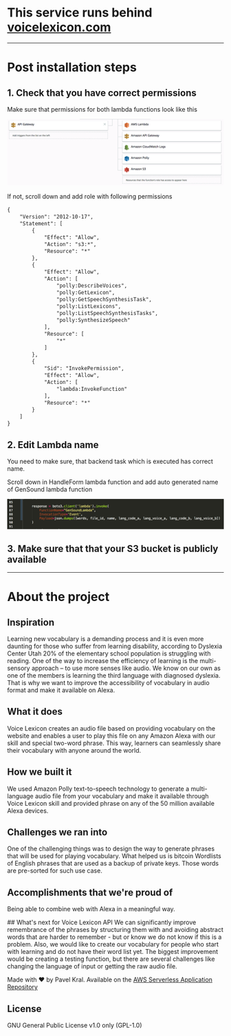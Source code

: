 # This service runs behind [voicelexicon.com](https://voicelexicon.com/)

---

# Post installation steps

## 1. Check that you have correct permissions

Make sure that permissions for both lambda functions look like this

![img](https://raw.githubusercontent.com/pavelkraleu/aws-lambda-voicelexicon/master/perm_img.png)

If not, scroll down and add role with following permissions

```
{
    "Version": "2012-10-17",
    "Statement": [
        {
            "Effect": "Allow",
            "Action": "s3:*",
            "Resource": "*"
        },
        {
            "Effect": "Allow",
            "Action": [
                "polly:DescribeVoices",
                "polly:GetLexicon",
                "polly:GetSpeechSynthesisTask",
                "polly:ListLexicons",
                "polly:ListSpeechSynthesisTasks",
                "polly:SynthesizeSpeech"
            ],
            "Resource": [
                "*"
            ]
        },
        {
            "Sid": "InvokePermission",
            "Effect": "Allow",
            "Action": [
                "lambda:InvokeFunction"
            ],
            "Resource": "*"
        }
    ]
}
```

## 2. Edit Lambda name

You need to make sure, that backend task which is executed has correct name.

Scroll down in HandleForm lambda function and add auto generated name of GenSound lambda function

![img](https://raw.githubusercontent.com/pavelkraleu/aws-lambda-voicelexicon/master/edit_line.png)

## 3. Make sure that that your S3 bucket is publicly available 

---

# About the project

## Inspiration
Learning new vocabulary is a demanding process and it is even more daunting for those who suffer from learning disability, according to Dyslexia Center Utah 20% of the elementary school population is struggling with reading. One of the way to increase the efficiency of learning is the multi-sensory approach – to use more senses like audio. We know on our own as one of the members is learning the third language with diagnosed dyslexia. That is why we want to improve the accessibility of vocabulary in audio format and make it available on Alexa.

## What it does
Voice Lexicon creates an audio file based on providing vocabulary on the website and enables a user to play this file on any Amazon Alexa with our skill and special two-word phrase. This way, learners can seamlessly share their vocabulary with anyone around the world.

## How we built it
We used Amazon Polly text-to-speech technology to generate a multi-language audio file from your vocabulary and make it available through Voice Lexicon skill and provided phrase on any of the 50 million available Alexa devices.

## Challenges we ran into
One of the challenging things was to design the way to generate phrases that will be used for playing vocabulary. What helped us is bitcoin Wordlists of English phrases that are used as a backup of private keys. Those words are pre-sorted for such use case.

## Accomplishments that we're proud of
Being able to combine web with Alexa in a meaningful way.

## What's next for Voice Lexicon API
We can significantly improve remembrance of the phrases by structuring them with and avoiding abstract words that are harder to remember - but or know we do not know if this is a problem. Also, we would like to create our vocabulary for people who start with learning and do not have their word list yet. The biggest improvement would be creating a testing function, but there are several challenges like changing the language of input or getting the raw audio file.


Made with ❤️ by Pavel Kral. Available on the [AWS Serverless Application Repository](https://aws.amazon.com/serverless)

## License

GNU General Public License v1.0 only (GPL-1.0)